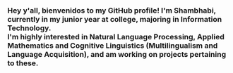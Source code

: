 ### Hey y'all, bienvenidos to my GitHub profile! I'm Shambhabi, currently in my junior year at college, majoring in Information Technology. <br>I'm highly interested in Natural Language Processing, Applied Mathematics and Cognitive Linguistics (Multilingualism and Language Acquisition), and am working on projects pertaining to these.
<!--
**ShambhabiMondal/ShambhabiMondal** is a ✨ _special_ ✨ repository because its `README.md` (this file) appears on your GitHub profile.

Here are some ideas to get you started:

- 🔭 I’m currently working on ...
- 🌱 I’m currently learning ...
- 👯 I’m looking to collaborate on ...
- 🤔 I’m looking for help with ...
- 💬 Ask me about ...
- 📫 How to reach me: ...
- 😄 Pronouns: ...
- ⚡ Fun fact: ...
-->
